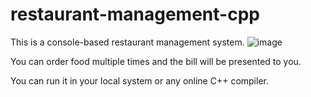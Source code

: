 # restaurant-management-cpp
This is a console-based restaurant management system.
![image](https://github.com/geeky01adarsh/returant-management-cpp/assets/74068552/ee029992-3fed-445a-bd24-8ab264ab6d26)

You can order food multiple times and the bill will be presented to you.

You can run it in your local system or any online C++ compiler.
